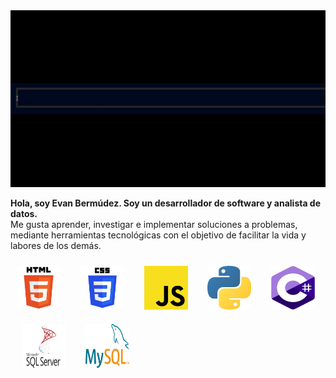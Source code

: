 <img src="./assets/saludo.gif">

<br>

**Hola, soy Evan Bermúdez. Soy un desarrollador de software y analista de datos.** <br>
Me gusta aprender, investigar e implementar soluciones a problemas, mediante herramientas tecnológicas con el objetivo de facilitar la vida y labores de los demás.

<img width="70px" 
    height="70px" 
    style="margin: 10px"
    src="./assets/html.svg"> &nbsp;
<img width="70px" 
    height="70px" 
    style="margin: 10px"
    src="./assets/css.svg"> &nbsp;
<img width="70px" 
    height="70px" 
    style="margin: 10px"
    src="./assets/javascript.svg"> &nbsp; 
<img width="70px" 
    height="70px" 
    style="margin: 10px"
    src="./assets/python.svg"> &nbsp;
<img width="70px" 
    height="70px" 
    style="margin: 10px"
    src="./assets/c--.svg"> &nbsp;
<img width="70px" 
    height="70px" 
    style="margin: 10px"
    src="./assets/microsoft-sql-server-1.svg"> &nbsp;
<img width="70px" 
    height="70px" 
    style="margin: 10px"
    src="./assets/mysql-logo.svg"> &nbsp;
<!--
**3vanII/3vanII** is a ✨ _special_ ✨ repository because its `README.md` (this file) appears on your GitHub profile.

Here are some ideas to get you started:

- 🔭 I’m currently working on ...
- 🌱 I’m currently learning ...
- 👯 I’m looking to collaborate on ...
- 🤔 I’m looking for help with ...
- 💬 Ask me about ...
- 📫 How to reach me: ...
- 😄 Pronouns: ...
- ⚡ Fun fact: ...
-->
